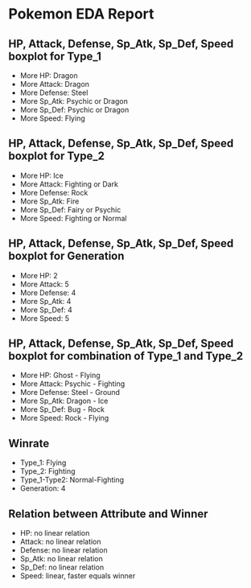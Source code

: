 # Pokemon EDA Report

## HP, Attack, Defense, Sp_Atk, Sp_Def, Speed boxplot for Type_1
- More HP: Dragon
- More Attack: Dragon
- More Defense: Steel
- More Sp_Atk: Psychic or Dragon
- More Sp_Def: Psychic or Dragon
- More Speed: Flying

## HP, Attack, Defense, Sp_Atk, Sp_Def, Speed boxplot for Type_2
- More HP: Ice
- More Attack: Fighting or Dark
- More Defense: Rock
- More Sp_Atk: Fire
- More Sp_Def: Fairy or Psychic
- More Speed: Fighting or Normal

## HP, Attack, Defense, Sp_Atk, Sp_Def, Speed boxplot for Generation
- More HP: 2
- More Attack: 5
- More Defense: 4
- More Sp_Atk: 4
- More Sp_Def: 4
- More Speed: 5

## HP, Attack, Defense, Sp_Atk, Sp_Def, Speed boxplot for combination of Type_1 and Type_2
- More HP: Ghost - Flying
- More Attack: Psychic - Fighting
- More Defense: Steel - Ground
- More Sp_Atk: Dragon - Ice
- More Sp_Def: Bug - Rock
- More Speed: Rock - Flying

## Winrate
- Type_1: Flying
- Type_2: Fighting
- Type_1-Type2: Normal-Fighting
- Generation: 4

## Relation between Attribute and Winner
- HP: no linear relation
- Attack: no linear relation
- Defense: no linear relation
- Sp_Atk: no linear relation
- Sp_Def: no linear relation
- Speed: linear, faster equals winner
